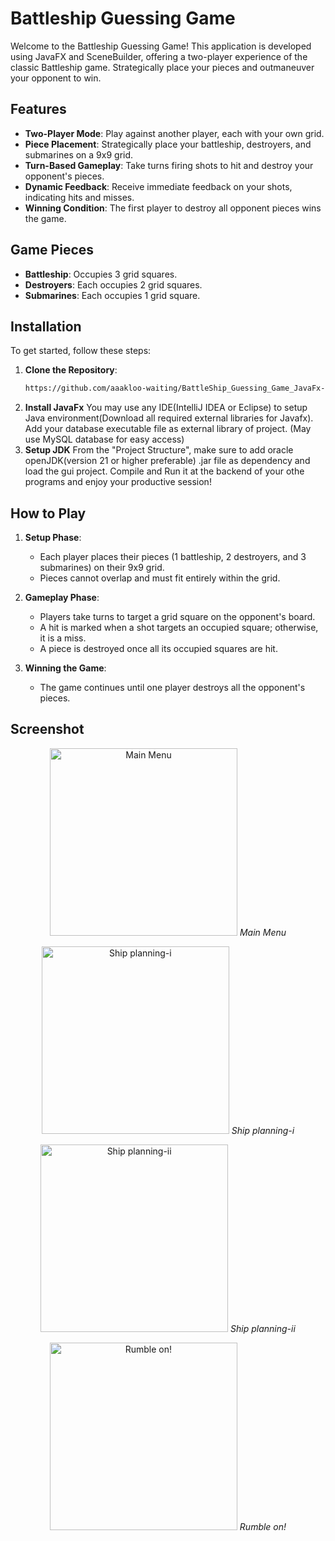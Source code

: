 # Battleship Guessing Game

Welcome to the Battleship Guessing Game! This application is developed using JavaFX and SceneBuilder, offering a two-player experience of the classic Battleship game. Strategically place your pieces and outmaneuver your opponent to win.

## Features

- **Two-Player Mode**: Play against another player, each with your own grid.
- **Piece Placement**: Strategically place your battleship, destroyers, and submarines on a 9x9 grid.
- **Turn-Based Gameplay**: Take turns firing shots to hit and destroy your opponent's pieces.
- **Dynamic Feedback**: Receive immediate feedback on your shots, indicating hits and misses.
- **Winning Condition**: The first player to destroy all opponent pieces wins the game.

## Game Pieces

- **Battleship**: Occupies 3 grid squares.
- **Destroyers**: Each occupies 2 grid squares.
- **Submarines**: Each occupies 1 grid square.

## Installation

To get started, follow these steps:

1. **Clone the Repository**:
   ```bash
   https://github.com/aaakloo-waiting/BattleShip_Guessing_Game_JavaFx-.git
2. **Install JavaFx**
   You may use any IDE(IntelliJ IDEA or Eclipse) to setup Java environment(Download all required external libraries for Javafx). Add your database executable file as external library of project. (May use MySQL database for easy access)
3. **Setup JDK**
   From the "Project Structure", make sure to add oracle openJDK(version 21 or higher preferable) .jar file as dependency and load the gui project. Compile and Run it at the backend of your othe programs and enjoy your productive session!

## How to Play

1. **Setup Phase**:
   - Each player places their pieces (1 battleship, 2 destroyers, and 3 submarines) on their 9x9 grid.
   - Pieces cannot overlap and must fit entirely within the grid.

2. **Gameplay Phase**:
   - Players take turns to target a grid square on the opponent's board.
   - A hit is marked when a shot targets an occupied square; otherwise, it is a miss.
   - A piece is destroyed once all its occupied squares are hit.

3. **Winning the Game**:
   - The game continues until one player destroys all the opponent's pieces.

## Screenshot

<p align="center">
  <img src="Battleship_Destroyer_(2_player_strategic_game)/src/main/resources/Home_Window.png" alt="Main Menu" width="300"/>
  <em>Main Menu</em>
</p>

<p align="center">
  <img src="Battleship_Destroyer_(2_player_strategic_game)/src/main/resources/player_blue_planning.png" alt="Ship planning-i" width="300"/>
  <em>Ship planning-i</em>
</p>

<p align="center">
  <img src="Battleship_Destroyer_(2_player_strategic_game)/src/main/resources/player_red_planning.png" alt="Ship planning-ii" width="300"/>
  <em>Ship planning-ii</em>
</p>

<p align="center">
  <img src="Battleship_Destroyer_(2_player_strategic_game)/src/main/resources/rumble.png" alt="Rumble on!" width="300"/>
  <em>Rumble on!</em>
</p>
